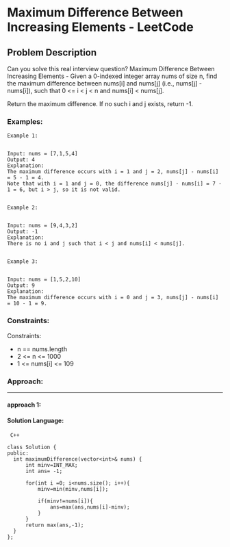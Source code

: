 # Maximum Difference Between Increasing Elements - LeetCode
  
  ## Problem Description
  
  Can you solve this real interview question? Maximum Difference Between Increasing Elements - Given a 0-indexed integer array nums of size n, find the maximum difference between nums[i] and nums[j] (i.e., nums[j] - nums[i]), such that 0 <= i < j < n and nums[i] < nums[j].

Return the maximum difference. If no such i and j exists, return -1.
  
  ### Examples:
  ```
  Example 1:


Input: nums = [7,1,5,4]
Output: 4
Explanation:
The maximum difference occurs with i = 1 and j = 2, nums[j] - nums[i] = 5 - 1 = 4.
Note that with i = 1 and j = 0, the difference nums[j] - nums[i] = 7 - 1 = 6, but i > j, so it is not valid.


Example 2:


Input: nums = [9,4,3,2]
Output: -1
Explanation:
There is no i and j such that i < j and nums[i] < nums[j].


Example 3:


Input: nums = [1,5,2,10]
Output: 9
Explanation:
The maximum difference occurs with i = 0 and j = 3, nums[j] - nums[i] = 10 - 1 = 9.
  ```
  
  ### Constraints:
  
  Constraints:

 * n == nums.length
 * 2 <= n <= 1000
 * 1 <= nums[i] <= 109
  
  
  ### Approach:
  ---
  
  #### approach 1:
  

  #### Solution Language:
  ```  C++  ```
  ```
  class Solution {
public:
    int maximumDifference(vector<int>& nums) {
        int minv=INT_MAX;
        int ans= -1;
        
        for(int i =0; i<nums.size(); i++){
            minv=min(minv,nums[i]);
            
            if(minv!=nums[i]){
                ans=max(ans,nums[i]-minv);
            }
        }
        return max(ans,-1);
    }
};
  ```
  
